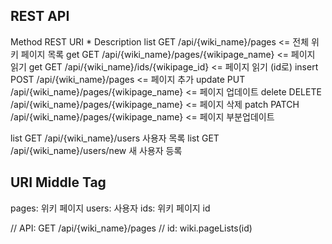 REST API
---
Method  REST    URI *                                       Description
list    GET     /api/{wiki_name}/pages                    <= 전체 위키 페이지 목록 
get     GET     /api/{wiki_name}/pages/{wikipage_name}    <= 페이지 읽기
get     GET     /api/{wiki_name}/ids/{wikipage_id}        <= 페이지 읽기 (id로)
insert  POST    /api/{wiki_name}/pages                    <= 페이지 추가
update  PUT     /api/{wiki_name}/pages/{wikipage_name}    <= 페이지 업데이트
delete  DELETE  /api/{wiki_name}/pages/{wikipage_name}    <= 페이지 삭제
patch   PATCH   /api/{wiki_name}/pages/{wikipage_name}    <= 페이지 부분업데이트

list    GET     /api/{wiki_name}/users                      사용자 목록
list    GET     /api/{wiki_name}/users/new                  새 사용자 등록


URI Middle Tag
--------------
pages: 위키 페이지
users: 사용자
ids: 위키 페이지 id


// API: GET /api/{wiki_name}/pages
// id: 
wiki.pageLists(id)

